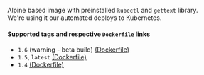Alpine based image with preinstalled `kubectl` and `gettext` library.  
We're using it our automated deploys to Kubernetes.

#### Supported tags and respective `Dockerfile` links

* `1.6` (warning - beta build) [(Dockerfile)](https://github.com/DeDocker/k8s-deploy/blob/master/1.6/Dockerfile)
* `1.5`, `latest` [(Dockerfile)](https://github.com/DeDocker/k8s-deploy/blob/master/1.5/Dockerfile)
* `1.4` [(Dockerfile)](https://github.com/DeDocker/k8s-deploy/blob/master/1.4/Dockerfile)
